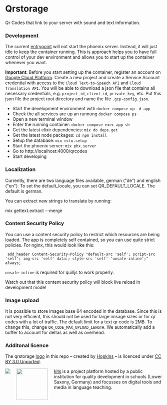 # Qrstorage

Qr Codes that link to your server with sound and text information.

### Development

The current [entrypoint](./.docker/entrypoint.sh) will not start the phoenix server. Instead, it will just idle to keep the container running. This is approach helps you to have full control of your dev environment and allows you to start up the container whenever you want.

**Important**: Before you start setting up the container, register an account on [Google Cloud Platform](https://console.cloud.google.com). Create a new project and create a Service Account credential with access to the `Cloud Text-to-Speech API` and `Cloud Translation API`. You will be able to download a json file that contains all necessary credentials, e.g. `project_id`, `client_id`, `private_key`, etc. Put this json file the project root directory and name the file `.gcp-config.json`.

- Start the development environment with `docker compose up -d app`
- Check the all services are up an runnung `docker compose ps`
- Open a new terminal window
- Enter the running container: `docker compose exec app sh`
- Get the latest elixir dependencies: `mix do deps.get`
- Get the latest node packages: `cd npm install`
- Setup the database: `mix ecto.setup`
- Start the phoenix server: `mix phx.server`
- Go to http://localhost:4000/qrcodes
- Start developing

### Localization

Currently, there are two language files available, german ("de") and english ("en"). To set the default_locale, you can set QR_DEFAULT_LOCALE. The default is german.

You can extract new strings to translate by running:

 mix gettext.extract --merge

### Content Security Policy

You can use a content security policy to restrict which resources are being loaded. The app is completely self contained, so you can use quite strict policies. For nginx, this would look like this:

```
 add_header Content-Security-Policy "default-src 'self'; script-src 'self'; img-src 'self' data:; style-src 'self' 'unsafe-inline';" always;
```

`unsafe-inline` is required for quilljs to work properly.

Watch out that this content security policy will block live reload in development mode!

### Image upload

It is possible to store images base 64 encoded in the database. Since this is not very efficient, this should not be used for large imsage sizes or for qr codes with a lot of traffic. The default limit for a text qr code is 2MB. To change this, change ```QR_CODE_MAX_UPLOAD_LENGTH```. We automatically add a buffer to account for deltas as well as overhead.

### Additonal licence

The qrstorage [logo](https://thenounproject.com/icon/860830/) in this repo – created by [Hopkins](https://thenounproject.com/hopkins81) – is licenced under [CC BY 3.0 Unported](https://creativecommons.org/licenses/by/3.0/).

<img src="https://www.nibis.de/img/nlq-medienbildung.png" align="left" style="margin-right:20px">
<img src="https://kits.blog/wp-content/uploads/2021/03/kits_logo.svg" width=100px align="left" style="margin-right:20px">

[kits](https://kits.blog/) is a project platform hosted by a public institution for quality development in schools (Lower Saxony, Germany) and focusses on digital tools and media in language teaching.